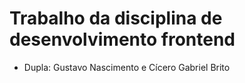 # Trabalho da disciplina de desenvolvimento frontend

- Dupla: Gustavo Nascimento e Cícero Gabriel Brito